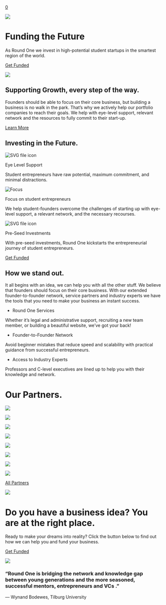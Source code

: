 [0](https://www.roundone.ventures/cart)

![](https://images.squarespace-cdn.com/content/v1/62c6ea58cc472d1f12f1c400/80f936bd-8326-4959-b7fe-ad17462593d1/Skyline-Eindhoven-Gordon-Jack.jpeg?format=2500w)

# Funding the Future

As Round One we invest in high-potential student startups in the smartest region of the world.

[Get Funded](https://www.roundone.ventures/get-funded)

![](https://images.squarespace-cdn.com/content/v1/62c6ea58cc472d1f12f1c400/b5c9969f-97ca-4b5e-8c79-1ec74e80ea2c/pexels-helena-lopes-933964.jpg?format=2500w)

## Supporting Growth, every step of the way.

Founders should be able to focus on their core business, but building a business is no walk in the park. That’s why we actively help our portfolio companies to reach their goals. We help with eye-level support, relevant network and the resources to fully commit to their start-up.

[Learn More](https://www.roundone.ventures/about)

## Investing in the Future.

![SVG file icon](https://www.roundone.ventures/s/iconeye.svg)

Eye Level Support

Student entrepreneurs have raw potential, maximum commitment, and minimal distractions.

![Focus](https://www.roundone.ventures/s/iconfocus.svg)

Focus on student entrepreneurs

We help student-founders overcome the challenges of starting up with eye-level support, a relevant network, and the necessary recourses.

![SVG file icon](https://www.roundone.ventures/s/iconattention.svg)

Pre-Seed Investments

With pre-seed investments, Round One kickstarts the entrepreneurial journey of student entrepreneurs.

[Get Funded](https://www.roundone.ventures/get-funded)

## How we stand out.

It all begins with an idea, we can help you with all the other stuff. We believe that founders should focus on their core business. With our extended founder-to-founder network, service partners and industry experts we have the tools that you need to make your business an instant success.

- Round One Services
















Whether it’s legal and administrative support, recruiting a new team member, or building a beautiful website, we’ve got your back!

- Founder-to-Founder Network
















Avoid beginner mistakes that reduce speed and scalability with practical guidance from successful entrepreneurs.

- Access to Industry Experts
















Professors and C-level executives are lined up to help you with their knowledge and network.


# Our Partners.

[![](https://images.squarespace-cdn.com/content/v1/62c6ea58cc472d1f12f1c400/33fb874b-cec0-44ba-aa6c-18d2bbee8332/TheGateLogo.png?format=2500w)](https://brainporteindhoven.com/the-gate/nl/)

[![](https://images.squarespace-cdn.com/content/v1/62c6ea58cc472d1f12f1c400/d4109b2e-ed67-46d0-ab20-710aaa98b9c5/AVANS.png?format=2500w)](https://www.avans.nl/)

[![](https://images.squarespace-cdn.com/content/v1/62c6ea58cc472d1f12f1c400/7ecebc8a-6dd9-4bc8-aeab-c7506eb5b503/BOM.png?format=2500w)](https://www.bom.nl/)

[![](https://images.squarespace-cdn.com/content/v1/62c6ea58cc472d1f12f1c400/e74cd609-f44a-45c8-872f-7258661f1636/Tilburg+Uni.png?format=2500w)](https://www.tilburguniversity.edu/nl)

[![](https://images.squarespace-cdn.com/content/v1/62c6ea58cc472d1f12f1c400/464a77f4-3e34-41df-8b52-d653cdd85c1f/Braventure_Logo-300x125.png?format=2500w)](https://www.braventure.nl/)

[![](https://images.squarespace-cdn.com/content/v1/62c6ea58cc472d1f12f1c400/d61f648d-6c38-429c-a123-204bfa23178d/TUeLogo.png?format=2500w)](https://www.tue.nl/en/)

[![](https://images.squarespace-cdn.com/content/v1/62c6ea58cc472d1f12f1c400/cdc294f0-ae1b-4883-8994-7a90fcb71366/BUAS.jpeg?format=2500w)](https://www.buas.nl/)

[![](https://images.squarespace-cdn.com/content/v1/62c6ea58cc472d1f12f1c400/ed26f083-c843-464c-9818-9031c7e24c04/Provincie.png?format=2500w)](https://www.brabant.nl/)

[All Partners](https://www.roundone.ventures/partners)

![](https://images.squarespace-cdn.com/content/v1/62c6ea58cc472d1f12f1c400/7dfd3bf3-71e1-4112-b202-8abf66274aa2/Startup.png?format=2500w)

# Do you have a business idea? You are at the right place.

Ready to make your dreams into reality? Click the button below to find out how we can help you and fund your business.

[Get Funded](https://www.roundone.ventures/get-funded)

![](https://images.squarespace-cdn.com/content/v1/62c6ea58cc472d1f12f1c400/387289c3-eb35-4e4b-9d1d-7d27473abaef/WynandBodwes.png?format=2500w)

### “Round One is bridging the network and knowledge gap between young generations and the more seasoned, successful mentors, entrepreneurs and VCs .”

— Wynand Bodewes, Tilburg University

­

­